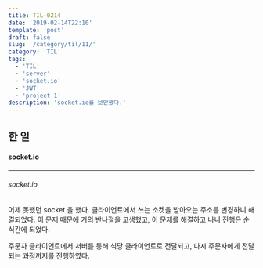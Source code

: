 ```yaml
---
title: TIL-0214
date: '2019-02-14T22:10'
template: 'post'
draft: false
slug: '/category/til/11/'
category: 'TIL'
tags:
  - 'TIL'
  - 'server'
  - 'socket.io'
  - 'JWT'
  - 'project-1'
description: 'socket.io를 보안했다.'
---
```


## 한 일

#### socket.io

---

###### socket.io

어제 못했던 socket 을 했다. 클라이언트에서 쓰는 소켓을 받아오는 주소를 변경하니 해결되었다. 이 문제 때문에 거의 반나절을 고생했고, 이 문제를 해결하고 나니 진행은 순식간에 되었다.

주문자 클라이언트에서 서버를 통해 식당 클라이언트로 전달되고, 다시 주문자에게 전달되는 과정까지를 진행하였다.
